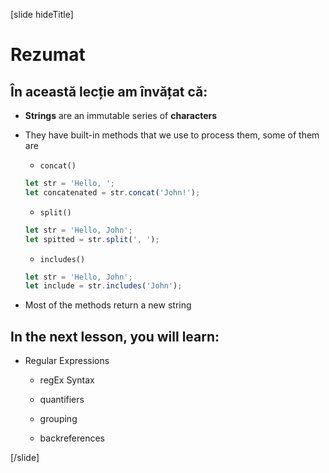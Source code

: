 [slide hideTitle]
# Rezumat


## În această lecție am învățat că:

- **Strings** are an immutable series of **characters**

- They have built-in methods that we use to process them, some of them are

   -  `concat()`

   ```js
   let str = 'Hello, ';
   let concatenated = str.concat('John!');
   ```

   -  `split()`

   ```js
   let str = 'Hello, John';
   let spitted = str.split(', ');
   ```

   -  `includes()`

   ```js
   let str = 'Hello, John';
   let include = str.includes('John');
   ```

-  Most of the methods return a new string

## In the next lesson, you will learn:

-  Regular Expressions

   -  regEx Syntax

   -  quantifiers

   -  grouping

   -  backreferences
   
[/slide]
